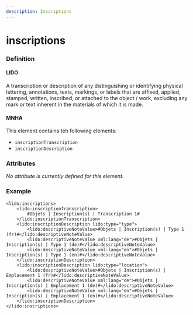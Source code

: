 ```yaml
---
description: Inscriptions
---
```


# inscriptions

### Definition

#### LIDO

A transcription or description of any distinguishing or identifying physical lettering, annotations, texts, markings, or labels that are affixed, applied, stamped, written, inscribed, or attached to the object / work, excluding any mark or text inherent in the materials of which it is made.

#### MNHA

This element contains teh following elements:

* `inscriptionTranscription`
* `inscriptionDescription`

### Attributes

_No attribute is currently defined for this element._

### Example

```markup
<lido:inscriptions>
    <lido:inscriptionTranscription>
        #Objets | Inscription(s) | Transcription 1#
    </lido:inscriptionTranscription>
    <lido:inscriptionDescription lido:type="type">
        <lido:descriptiveNoteValue>#Objets | Inscription(s) | Type 1 (fr)#</lido:descriptiveNoteValue>
        <lido:descriptiveNoteValue xml:lang="de">#Objets | Inscription(s) | Type 1 (de)#</lido:descriptiveNoteValue>
        <lido:descriptiveNoteValue xml:lang="en">#Objets | Inscription(s) | Type 1 (en)#</lido:descriptiveNoteValue>
    </lido:inscriptionDescription>
    <lido:inscriptionDescription lido:type="location">
        <lido:descriptiveNoteValue>#Objets | Inscription(s) | Emplacement 1 (fr)#</lido:descriptiveNoteValue>
        <lido:descriptiveNoteValue xml:lang="de">#Objets | Inscription(s) | Emplacement 1 (de)#</lido:descriptiveNoteValue>
        <lido:descriptiveNoteValue xml:lang="en">#Objets | Inscription(s) | Emplacement 1 (en)#</lido:descriptiveNoteValue>
    </lido:inscriptionDescription>
</lido:inscriptions>
```

